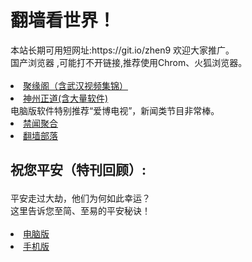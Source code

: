 # 翻墙看世界！
<div>本站长期可用短网址:https://git.io/zhen9 欢迎大家推广。</div>
<div>国产浏览器 ,可能打不开链接,推荐使用Chrom、火狐浏览器。</div>
<div><BR></div>
 <li><font class="ws11"><a href="https://github.com/jyg66/4/wiki" title="" target="_blank">聚缘阁（含武汉视频集锦）</a></font></li  
<UL>  
<li><font class="ws11"><a href="https://github.com/cbzs/fq/blob/master/README.md" title="" target="_blank">神州正道(含大量软件)</a></font></li>
 <div>电脑版软件特别推荐“爱博电视”，新闻类节目非常棒。</div> 
<li><font class="ws11"><a href="https://github.com/gfw-breaker/banned-news1/blob/master/README.md" title="" target="_blank">禁闻聚合</a></font></li  

<UL>  
    
<li><font class="ws11"><a href="https://github.com/osurf/osurf/blob/master/README.md" title="" target="_blank">翻墙部落</a></font></li>

<h2><p><strong>祝您平安（特刊回顾）:</strong></p></h2>
<div>平安走过大劫，他们为何如此幸运？</div>
<div>这里告诉您至简、至易的平安秘诀！</div>
<div><BR></div>
  
<li><font class="ws11"><a href="https://raw.githubusercontent.com/zh99/fanqiang8/master/zhunipingan_read.pdf?raw=true" title="" target="_blank">电脑版</a></font></li>

<li><font class="ws11"><a href="https://raw.githubusercontent.com/zh99/fanqiang8/master/zhunipingan_sj.pdf?raw=true" title="" target="_blank">手机版</a></font></li>
